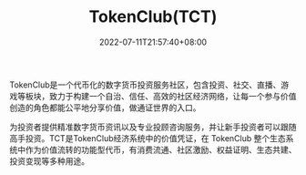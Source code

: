 ﻿---
weight: 
title: "TokenClub(TCT)"
description: "TokenClub是一个代币化的数字货币投资服务社区，为投资者提供精准数字货币资讯以及专业投顾咨询服务，并让新手投资者可以跟随高手投资"
date: 2022-07-11T21:57:40+08:00
lastmod: 2022-07-11T16:45:40+08:00
draft: false
authors: ["浮尘"]
featuredImage: "tokenclubtct.webp"
link: "http://www.tokenclub.com/"
tags: ["数字代币","TokenClub(TCT)"]
categories: ["navigation"]
navigation: ["数字代币"]
lightgallery: true
toc: true
pinned: false
recommend: false
recommend1: false
---
TokenClub是一个代币化的数字货币投资服务社区，包含投资、社交、直播、游戏等板块，致力于构建一个自治、信任、高效的社区经济网络，让每一个参与价值创造的角色都能公平地分享价值，做通证世界的入口。

为投资者提供精准数字货币资讯以及专业投顾咨询服务，并让新手投资者可以跟随高手投资。TCT是TokenClub经济系统中的价值凭证，在 TokenClub 整个生态系统中作为价值流转的功能型代币，有消费流通、社区激励、权益证明、生态共建、投资变现等多种用途。